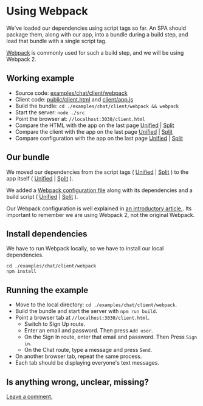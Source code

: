 # Using Webpack

We've loaded our dependencies using script tags so far.
An SPA should package them, along with our app, into a bundle during a build step,
and load that bundle with a single script tag.

[Webpack](https://webpack.github.io/) is commonly used for such a build step,
and we will be using Webpack 2.

## Working example

- Source code: [examples/chat/client/webpack](https://github.com/feathersjs/feathers-guide/tree/master/examples/chat/client/webpack)
- Client code: [public/client.html](https://github.com/feathersjs/feathers-guide/blob/master/examples/chat/client/webpack/public/client.html)
and
[client/app.js](https://github.com/feathersjs/feathers-guide/blob/master/examples/chat/client/webpack/client/app.js)
- Build the bundle: `cd ./examples/chat/client/webpack && webpack`
- Start the server: `node ./src`
- Point the browser at: `//localhost:3030/client.html`
- Compare the HTML with the app on the last page
[Unified](http://htmlpreview.github.io/?https://github.com/feathersjs/feathers-guide/blob/master/examples/chat/_diff/client-webpack-html-line.html)
|
[Split](http://htmlpreview.github.io/?https://github.com/feathersjs/feathers-guide/blob/master/examples/chat/_diff/client-webpack-html-side.html)
- Compare the client with the app on the last page
[Unified](http://htmlpreview.github.io/?https://github.com/feathersjs/feathers-guide/blob/master/examples/chat/_diff/client-webpack-client-line.html)
|
[Split](http://htmlpreview.github.io/?https://github.com/feathersjs/feathers-guide/blob/master/examples/chat/_diff/client-webpack-client-side.html)
- Compare configuration with the app on the last page
[Unified](http://htmlpreview.github.io/?https://github.com/feathersjs/feathers-guide/blob/master/examples/chat/_diff/client-webpack-line.html)
|
[Split](http://htmlpreview.github.io/?https://github.com/feathersjs/feathers-guide/blob/master/examples/chat/_diff/client-webpack-side.html)

## Our bundle

We moved our dependencies from the script tags (
[Unified](http://htmlpreview.github.io/?https://github.com/feathersjs/feathers-guide/blob/master/examples/chat/_diff/client-webpack-html-line.html)
|
[Split](http://htmlpreview.github.io/?https://github.com/feathersjs/feathers-guide/blob/master/examples/chat/_diff/client-webpack-html-side.html)
) to the app itself (
[Unified](http://htmlpreview.github.io/?https://github.com/feathersjs/feathers-guide/blob/master/examples/chat/_diff/client-webpack-client-line.html)
|
[Split](http://htmlpreview.github.io/?https://github.com/feathersjs/feathers-guide/blob/master/examples/chat/_diff/client-webpack-client-side.html)
).

We added a
[Webpack configuration file](https://github.com/feathersjs/feathers-guide/blob/master/examples/chat/client/webpack/webpack.config.js)
along with its dependencies and a build script (
[Unified](http://htmlpreview.github.io/?https://github.com/feathersjs/feathers-guide/blob/master/examples/chat/_diff/client-webpack-package-line.html)
|
[Split](http://htmlpreview.github.io/?https://github.com/feathersjs/feathers-guide/blob/master/examples/chat/_diff/client-webpack-package-side.html)
).

Our Webpack configuration is well explained in
[an introductory article.](https://blog.madewithenvy.com/getting-started-with-webpack-2-ed2b86c68783#.8ica6x1m8).
Its important to remember we are using Webpack 2, not the original Webpack.

## Install dependencies

We have to run Webpack locally, so we have to install our local dependencies.

```text
cd ./examples/chat/client/webpack
npm install
```

## Running the example

- Move to the local directory: `cd ./examples/chat/client/webpack`.
- Build the bundle and start the server with `npm run build`.
- Point a browser tab at `//localhost:3030/client.html`.
    - Switch to Sign Up route.
    - Enter an email and password. Then press `Add user`.
    - On the Sign In route, enter that email and password. Then Press `Sign in`.
    - On the Chat route, type a message and press `Send`.
- On another browser tab, repeat the same process.
- Each tab should be displaying everyone's text messages.

## Is anything wrong, unclear, missing?
[Leave a comment.](https://github.com/feathersjs/feathers-guide/issues/new?title=Comment:Chat-Client-jQuery&body=Comment:Chat-Client-jQuery)
